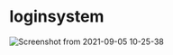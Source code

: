 # loginsystem
![Screenshot from 2021-09-05 10-25-38](https://user-images.githubusercontent.com/89752022/132138113-5075148d-a71e-4d05-85d4-1c08af19af15.png)
